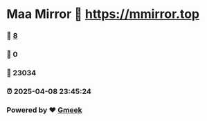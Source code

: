# Maa Mirror :link: https://mmirror.top 
### :page_facing_up: [8](https://mmirror.top/tag.html) 
### :speech_balloon: 0 
### :hibiscus: 23034 
### :alarm_clock: 2025-04-08 23:45:24 
### Powered by :heart: [Gmeek](https://github.com/Meekdai/Gmeek)
